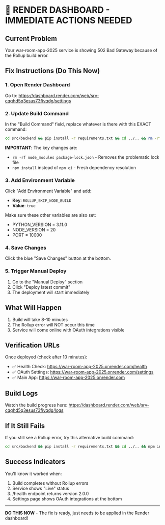 # 🚨 RENDER DASHBOARD - IMMEDIATE ACTIONS NEEDED

## Current Problem
Your war-room-app-2025 service is showing 502 Bad Gateway because of the Rollup build error.

## Fix Instructions (Do This Now)

### 1. Open Render Dashboard
Go to: https://dashboard.render.com/web/srv-cqqhd5q3esus73fivqdg/settings

### 2. Update Build Command
In the "Build Command" field, replace whatever is there with this EXACT command:

```bash
cd src/backend && pip install -r requirements.txt && cd ../.. && rm -rf node_modules package-lock.json && npm install && npm run build
```

**IMPORTANT**: The key changes are:
- `rm -rf node_modules package-lock.json` - Removes the problematic lock file
- `npm install` instead of `npm ci` - Fresh dependency resolution

### 3. Add Environment Variable
Click "Add Environment Variable" and add:
- **Key**: `ROLLUP_SKIP_NODE_BUILD`
- **Value**: `true`

Make sure these other variables are also set:
- PYTHON_VERSION = 3.11.0
- NODE_VERSION = 20
- PORT = 10000

### 4. Save Changes
Click the blue "Save Changes" button at the bottom.

### 5. Trigger Manual Deploy
1. Go to the "Manual Deploy" section
2. Click "Deploy latest commit"
3. The deployment will start immediately

## What Will Happen
1. Build will take 8-10 minutes
2. The Rollup error will NOT occur this time
3. Service will come online with OAuth integrations visible

## Verification URLs
Once deployed (check after 10 minutes):
- ✅ Health Check: https://war-room-app-2025.onrender.com/health
- ✅ OAuth Settings: https://war-room-app-2025.onrender.com/settings
- ✅ Main App: https://war-room-app-2025.onrender.com

## Build Logs
Watch the build progress here:
https://dashboard.render.com/web/srv-cqqhd5q3esus73fivqdg/logs

## If It Still Fails
If you still see a Rollup error, try this alternative build command:
```bash
cd src/backend && pip install -r requirements.txt && cd ../.. && npm install --force --no-optional && npm run build
```

## Success Indicators
You'll know it worked when:
1. Build completes without Rollup errors
2. Service shows "Live" status
3. /health endpoint returns version 2.0.0
4. Settings page shows OAuth integrations at the bottom

---
**DO THIS NOW** - The fix is ready, just needs to be applied in the Render dashboard!